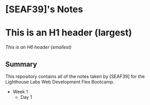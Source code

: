 # [SEAF39]'s Notes

# This is an H1 header (largest)
###### This is an H6 header (smallest)

## Summary 

This repository contains all of the notes taken by [SEAF39] for the Lighthouse Labs Web Development Flex Bootcamp.

* Week 1
  * Day 1